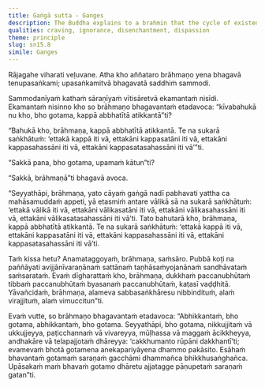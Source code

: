 ```yaml
---
title: Gaṅgā sutta - Ganges
description: The Buddha explains to a brahmin that the cycle of existence is without a discoverable beginning, and that it is not easy to calculate the number of aeons that have passed by and gone.
qualities: craving, ignorance, disenchantment, dispassion
theme: principle
slug: sn15.8
simile: Ganges
---
```


Rājagahe viharati veḷuvane. Atha kho aññataro brāhmaṇo yena bhagavā tenupasaṅkami; upasaṅkamitvā bhagavatā saddhiṁ sammodi.

Sammodanīyaṁ kathaṁ sāraṇīyaṁ vītisāretvā ekamantaṁ nisīdi. Ekamantaṁ nisinno kho so brāhmaṇo bhagavantaṁ etadavoca: “kīvabahukā nu kho, bho gotama, kappā abbhatītā atikkantā”ti?

“Bahukā kho, brāhmaṇa, kappā abbhatītā atikkantā. Te na sukarā saṅkhātuṁ: ‘ettakā kappā iti vā, ettakāni kappasatāni iti vā, ettakāni kappasahassāni iti vā, ettakāni kappasatasahassāni iti vā’”ti.

“Sakkā pana, bho gotama, upamaṁ kātun”ti?

“Sakkā, brāhmaṇā”ti bhagavā avoca.

“Seyyathāpi, brāhmaṇa, yato cāyaṁ gaṅgā nadī pabhavati yattha ca mahāsamuddaṁ appeti, yā etasmiṁ antare vālikā sā na sukarā saṅkhātuṁ: ‘ettakā vālikā iti vā, ettakāni vālikasatāni iti vā, ettakāni vālikasahassāni iti vā, ettakāni vālikasatasahassāni iti vā’ti. Tato bahutarā kho, brāhmaṇa, kappā abbhatītā atikkantā. Te na sukarā saṅkhātuṁ: ‘ettakā kappā iti vā, ettakāni kappasatāni iti vā, ettakāni kappasahassāni iti vā, ettakāni kappasatasahassāni iti vā’ti.

Taṁ kissa hetu? Anamataggoyaṁ, brāhmaṇa, saṁsāro. Pubbā koṭi na paññāyati avijjānīvaraṇānaṁ sattānaṁ taṇhāsaṁyojanānaṁ sandhāvataṁ saṁsarataṁ. Evaṁ dīgharattaṁ kho, brāhmaṇa, dukkhaṁ paccanubhūtaṁ tibbaṁ paccanubhūtaṁ byasanaṁ paccanubhūtaṁ, kaṭasī vaḍḍhitā. Yāvañcidaṁ, brāhmaṇa, alameva sabbasaṅkhāresu nibbindituṁ, alaṁ virajjituṁ, alaṁ vimuccitun”ti.

Evaṁ vutte, so brāhmaṇo bhagavantaṁ etadavoca: “Abhikkantaṁ, bho gotama, abhikkantaṁ, bho gotama. Seyyathāpi, bho gotama, nikkujjitaṁ vā ukkujjeyya, paṭicchannaṁ vā vivareyya, mūḷhassa vā maggaṁ ācikkheyya, andhakāre vā telapajjotaṁ dhāreyya: ‘cakkhumanto rūpāni dakkhantī’ti; evamevaṁ bhotā gotamena anekapariyāyena dhammo pakāsito. Esāhaṁ bhavantaṁ gotamaṁ saraṇaṁ gacchāmi dhammañca bhikkhusaṅghañca. Upāsakaṁ maṁ bhavaṁ gotamo dhāretu ajjatagge pāṇupetaṁ saraṇaṁ gatan”ti.
